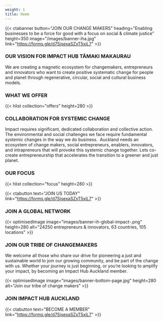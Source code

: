 ```yaml
---
weight: 1
title: Home
---
```

{{< ctabanner button="JOIN OUR CHANGE MAKERS" heading="Enabling businesses to be a force for good with a focus on social & climate justice" height=350 image="/images/banner-iha.jpg" link="https://forms.gle/d7SjsexaSZxT5xiL7" >}}

### OUR VISION FOR IMPACT HUB TĀMAKI MAKAURAU

We are creating a magnetic ecosystem for changemakers, entrepreneurs and innovators who want to create positive systematic change for people and planet through regenerative, circular, social and cultural business models. 

### WHAT WE OFFER

{{< hlist collection="offers" height=280 >}}

### COLLABORATION FOR SYSTEMIC CHANGE

Impact requires significant, dedicated collaboration and collective action. The environmental and social challenges we face require fundamental systemic changes in the way we do business.  Auckland needs an ecosystem of change makers, social entrepreneurs, enablers, innovators, and intrapreneurs that will provoke this systemic change together. Lets co-create entrepreneurship that accelerates the transition to a greener and just planet.

### OUR FOCUS

{{< hlist collection="focus" height=280 >}}

{{< ctabutton text="JOIN US TODAY" link="https://forms.gle/d7SjsexaSZxT5xiL7" >}}

### JOIN A GLOBAL NETWORK

{{< optimisedImage image="images/banner-ih-global-impact-.png" height=280   alt="24250 entrepreneurs & innovators, 63 countries, 105 locations" >}}

### JOIN OUR TRIBE OF CHANGEMAKERS

We welcome all those who share our drive for pioneering a just and sustainable world to join our growing community, and be part of the change with us. Whether your journey is just beginning, or you’re looking to amplify your impact, by becoming an Impact Hub Auckland member.

{{< optimisedImage image="images/banner-bottom-page.jpg" height=280   alt="Join our tribe of change makers" >}}

### JOIN IMPACT HUB AUCKLAND

{{< ctabutton text="BECOME A MEMBER" link="https://forms.gle/d7SjsexaSZxT5xiL7" >}}